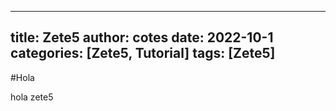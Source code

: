 
---
title: Zete5
author: cotes
date: 2022-10-1
categories: [Zete5, Tutorial]
tags: [Zete5]
---


#Hola

hola zete5
